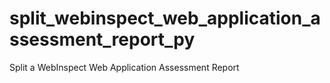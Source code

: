 # split_webinspect_web_application_assessment_report_py
Split a WebInspect Web Application Assessment Report
